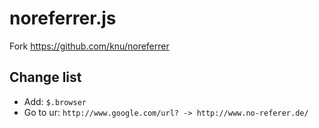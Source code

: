noreferrer.js
=============

Fork https://github.com/knu/noreferrer

## Change list

- Add: ```$.browser```
- Go to ur: ```http://www.google.com/url? -> http://www.no-referer.de/```
